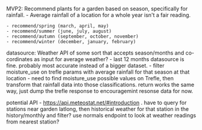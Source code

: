 MVP2: Recommend plants for a garden based on season, specifically for rainfall.
     - Average rainfall of a location for a whole year isn't a fair reading.

    - recommend/spring (march, april, may)
    - recommend/summer (june, july, august)
    - recommend/autumn (september, october, november)
    - recommend/winter (december, january, february)

datasource: Weather API of some sort that accepts season/months and co-cordinates as input for average weather?
    - last 12 months datasource is fine. probably most accurate instead of a bigger dataset.
    - filter moisture_use on trefle params with average rainfall for that season at that location
        - need to find moisture_use possible values on Trefle, then transform that rainfall data into those classifications.
    return works the same way, just dump the trefle response to encouragemint resonse data for now.


potential API - https://api.meteostat.net/#introduction . have to query for stations near garden latlong, then historical weather
                for that station in the history/monthly and filter? use normals endpoint to look at weather readings from nearest station?

